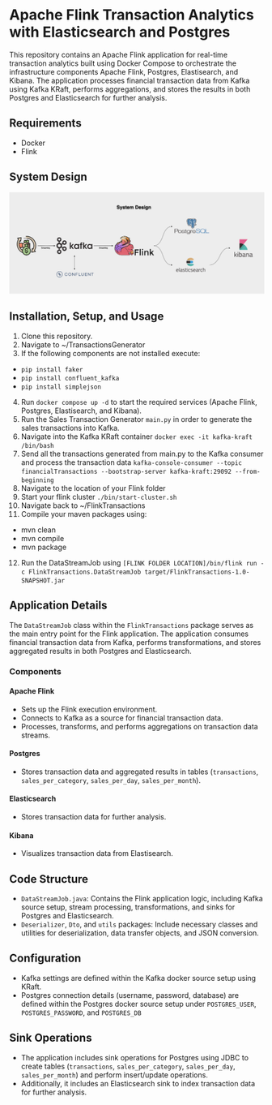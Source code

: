 # Apache Flink Transaction Analytics with Elasticsearch and Postgres

This repository contains an Apache Flink application for real-time transaction analytics built using Docker Compose to orchestrate the infrastructure components Apache Flink, Postgres, Elastisearch, and Kibana. The application processes financial transaction data from Kafka using Kafka KRaft, performs aggregations, and stores the results in both Postgres and Elasticsearch for further analysis.

## Requirements
- Docker
- Flink

## System Design
![System Design.png](System%20Design.png)

## Installation, Setup, and Usage
1. Clone this repository.
2. Navigate to ~/TransactionsGenerator
3. If the following components are not installed execute:
- `pip install faker`
- `pip install confluent_kafka`
- `pip install simplejson`
4. Run `docker compose up -d` to start the required services (Apache Flink, Postgres, Elastisearch, and Kibana).
5. Run the Sales Transaction Generator `main.py` in order to generate the sales transactions into Kafka.
6. Navigate into the Kafka KRaft container `docker exec -it kafka-kraft /bin/bash`
7. Send all the transactions generated from main.py to the Kafka consumer and process the transaction data `kafka-console-consumer --topic financialTransactions --bootstrap-server kafka-kraft:29092 --from-beginning`
8. Navigate to the location of your Flink folder
9. Start your flink cluster `./bin/start-cluster.sh `
10. Navigate back to ~/FlinkTransactions
11. Compile your maven packages using:
- mvn clean
- mvn compile
- mvn package
12. Run the DataStreamJob using `[FLINK FOLDER LOCATION]/bin/flink run -c FlinkTransactions.DataStreamJob target/FlinkTransactions-1.0-SNAPSHOT.jar`

## Application Details
The `DataStreamJob` class within the `FlinkTransactions` package serves as the main entry point for the Flink application. The application consumes financial transaction data from Kafka, performs transformations, and stores aggregated results in both Postgres and Elasticsearch.

### Components
#### Apache Flink
- Sets up the Flink execution environment.
- Connects to Kafka as a source for financial transaction data.
- Processes, transforms, and performs aggregations on transaction data streams.

#### Postgres
- Stores transaction data and aggregated results in tables (`transactions`, `sales_per_category`, `sales_per_day`, `sales_per_month`).

#### Elasticsearch
- Stores transaction data for further analysis.

#### Kibana
- Visualizes transaction data from Elastisearch.

## Code Structure
- `DataStreamJob.java`: Contains the Flink application logic, including Kafka source setup, stream processing, transformations, and sinks for Postgres and Elasticsearch.
- `Deserializer`, `Dto`, and `utils` packages: Include necessary classes and utilities for deserialization, data transfer objects, and JSON conversion.

## Configuration
- Kafka settings are defined within the Kafka docker source setup using KRaft.
- Postgres connection details (username, password, database) are defined within the Postgres docker source setup under `POSTGRES_USER`, `POSTGRES_PASSWORD`, and `POSTGRES_DB`

## Sink Operations
- The application includes sink operations for Postgres using JDBC to create tables (`transactions`, `sales_per_category`, `sales_per_day`, `sales_per_month`) and perform insert/update operations.
- Additionally, it includes an Elasticsearch sink to index transaction data for further analysis.